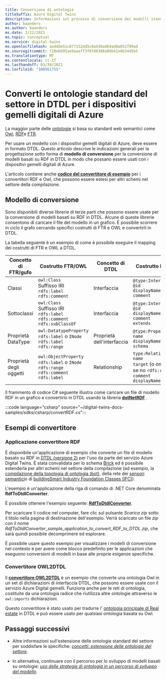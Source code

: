 ```yaml
---
title: Conversione di ontologie
titleSuffix: Azure Digital Twins
description: Informazioni sul processo di conversione dei modelli standard del settore in DTDL per i dispositivi gemelli digitali di Azure
author: baanders
ms.author: baanders
ms.date: 2/12/2021
ms.topic: conceptual
ms.service: digital-twins
ms.openlocfilehash: aa4dde51c077152dd5c8a938ad64ad0a051f89ad
ms.sourcegitcommit: f28ebb95ae9aaaff3f87d8388a09b41e0b3445b5
ms.translationtype: MT
ms.contentlocale: it-IT
ms.lasthandoff: 03/30/2021
ms.locfileid: "100561755"
---
```

# <a name="convert-industry-standard-ontologies-to-dtdl-for-azure-digital-twins"></a>Converti le ontologie standard del settore in DTDL per i dispositivi gemelli digitali di Azure

La maggior parte delle [ontologie](concepts-ontologies.md) si basa su standard web semantici come [Owl](https://www.w3.org/OWL/), [RDF](https://www.w3.org/2001/sw/wiki/RDF)e [FTR](https://www.w3.org/2001/sw/wiki/RDFS). 

Per usare un modello con i dispositivi gemelli digitali di Azure, deve essere in formato DTDL. Questo articolo descrive le indicazioni generali per la progettazione sotto forma di **modello di conversione** per la conversione di modelli basati su RDF in DTDL in modo che possano essere usati con i dispositivi gemelli digitali di Azure. 

L'articolo contiene anche [**codice del convertitore di esempio**](#converter-samples) per i convertitori RDF e Owl, che possono essere estesi per altri schemi nel settore della compilazione.

## <a name="conversion-pattern"></a>Modello di conversione

Sono disponibili diverse librerie di terze parti che possono essere usate per la conversione di modelli basati su RDF in DTDL. Alcune di queste librerie consentono di caricare il file del modello in un grafico. È possibile scorrere in ciclo il grafo cercando specifici costrutti di FTR e OWL e convertirli in DTDL.   

La tabella seguente è un esempio di come è possibile eseguire il mapping dei costrutti di FTR e OWL a DTDL. 

| Concetto di FTR/gufo | Costrutto FTR/OWL | Concetto di DTDL | Costrutto DTDL |
| --- | --- | --- | --- |
| Classi | `owl:Class`<br>Suffisso IRI<br>``rdfs:label``<br>``rdfs:comment`` | Interfaccia | `@type:Interface`<br>`@id`<br>`displayName`<br>`comment` 
| Sottoclassi | `owl:Class`<br>Suffisso IRI<br>`rdfs:label`<br>`rdfs:comment`<br>`rdfs:subClassOf` | Interfaccia | `@type:Interface`<br>`@id`<br>`displayName`<br>`comment`<br>`extends` 
| Proprietà DataType | `owl:DatatypeProperty`<br>`rdfs:label` o `INode`<br>`rdfs:label`<br>`rdfs:range` | Proprietà dell'interfaccia | `@type:Property`<br>`name`<br>`displayName`<br>`schema` 
| Proprietà degli oggetti | `owl:ObjectProperty`<br>`rdfs:label` o `INode`<br>`rdfs:range`<br>`rdfs:comment`<br>`rdfs:label` | Relationship | `type:Relationship`<br>`name`<br>`target` (o omesso se no `rdfs:range` )<br>`comment`<br>`displayName`<br>

Il frammento di codice C# seguente illustra come caricare un file di modello RDF in un grafico e convertirlo in DTDL usando la libreria [**dotNetRDF**](https://www.dotnetrdf.org/) . 

:::code language="csharp" source="~/digital-twins-docs-samples/sdks/csharp/convertRDF.cs":::

## <a name="converter-samples"></a>Esempi di convertitore

### <a name="rdf-converter-application"></a>Applicazione convertitore RDF 

È disponibile un'applicazione di esempio che converte un file di modello basato su RDF in [DTDL (versione 2)](https://github.com/Azure/opendigitaltwins-dtdl/blob/master/DTDL/v2/dtdlv2.md) per l'uso da parte del servizio Azure Digital Twins. È stata convalidata per lo schema [Brick](https://brickschema.org/ontology/) ed è possibile estenderla per altri schemi nel settore della compilazione (ad esempio, la [compilazione della topologia di ontologia (bot)](https://w3c-lbd-cg.github.io/bot/), della rete dei [sensori semantici](https://www.w3.org/TR/vocab-ssn/)o di [buildingSmart Industry Foundation Classes (IFC)](https://technical.buildingsmart.org/standards/ifc/ifc-schema-specifications/)).

L'esempio è un'applicazione della riga di comando di .NET Core denominata **RdfToDtdlConverter**.

È possibile ottenere l'esempio seguente: [**RdfToDtdlConverter**](/samples/azure-samples/rdftodtdlconverter/digital-twins-model-conversion-samples/). 

Per scaricare il codice nel computer, fare clic sul pulsante *Scarica zip* sotto il titolo nella pagina di destinazione dell'esempio. Verrà scaricato un file *zip* con il nome *RdfToDtdlConverter_sample_application_to_convert_RDF_to_DTDL.zip*, che sarà quindi possibile decomprimere ed esplorare.

È possibile usare questo esempio per visualizzare i modelli di conversione nel contesto e per avere come blocco predefinito per le applicazioni che eseguono conversioni di modelli in base alle proprie esigenze specifiche.

### <a name="owl2dtdl-converter"></a>Convertitore OWL2DTDL 

Il [**convertitore OWL2DTDL**](https://github.com/Azure/opendigitaltwins-building-tools/tree/master/OWL2DTDL) è un esempio che converte una ontologia Owl in un set di dichiarazioni di interfaccia DTDL, che possono essere usate con il servizio Azure Digital gemelli. Funziona anche per le reti di ontologia, costituite da una ontologia radice che riutilizza altre ontologie attraverso le `owl:imports` dichiarazioni.

Questo convertitore è stato usato per tradurre l' [ontologia principale di Real estate](https://doc.realestatecore.io/3.1/full.html) in DTDL e può essere usato per qualsiasi ontologia basata su Owl.

## <a name="next-steps"></a>Passaggi successivi 

* Altre informazioni sull'estensione delle ontologie standard del settore per soddisfare le specifiche: [*concetti: estensione delle ontologie del settore*](concepts-ontologies-extend.md).

* In alternativa, continuare con il percorso per lo sviluppo di modelli basati su ontologie: [*uso delle strategie di ontologia in un percorso di sviluppo del modello*](concepts-ontologies.md#using-ontology-strategies-in-a-model-development-path).
